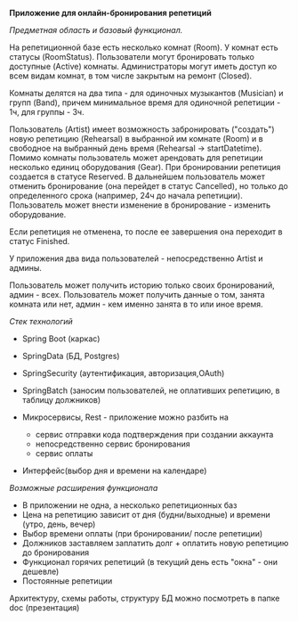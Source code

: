 **Приложение для онлайн-бронирования репетиций**

_Предметная область и базовый функционал._

На репетиционной базе есть несколько комнат (Room). У комнат есть статусы (RoomStatus).
Пользователи могут бронировать только доступные (Active) комнаты. Администраторы могут иметь доступ 
ко всем видам комнат, в том числе закрытым на ремонт (Closed).
 
Комнаты делятся на два типа - для одиночных музыкантов (Musician) и групп (Band), 
причем минимальное время для одиночной репетиции - 1ч, для группы - 3ч.

Пользователь (Artist) имеет возможность забронировать ("создать") новую репетицию (Rehearsal) 
в выбранной им комнате (Room) и в свободное на выбранный день время (Rehearsal -> startDatetime).
Помимо комнаты пользователь может арендовать для репетиции несколько единиц оборудования (Gear).
При бронировании репетиция создается в статусе Reserved. В дальнейшем пользователь может отменить 
бронирование (она перейдет в статус Cancelled), но только до определенного срока (например, 24ч до начала репетиции).
Пользователь может внести изменение в бронирование - изменить оборудование.

Если репетиция не отменена, то после ее завершения она переходит в статус Finished.

У приложения два вида пользователей - непосредственно Artist и админы.

Пользователь может получить историю только своих бронирований, админ - всех.
Пользователь может получить данные о том, занята комната или нет, админ - кем именно занята в то или иное время.

_Стек технологий_ 
 
- Spring Boot (каркас)
- SpringData (БД, Postgres)
- SpringSecurity (аутентификация, авторизация,OAuth)
- SpringBatch (заносим пользователей, не оплативших репетицию, в таблицу должников)
- Микросервисы, Rest - приложение можно разбить на 
    - сервис отправки кода подтверждения при создании аккаунта
    - непосредственно сервис бронирования
    - сервис оплаты
    
- Интерфейс(выбор дня и времени на календаре)

_Возможные расширения функционала_

- В приложении не одна, а несколько репетиционных баз
- Цена на репетицию зависит от дня (будни/выходные) и времени (утро, день, вечер)
- Выбор времени оплаты (при бронировании/ после репетиции)
- Должников заставляем заплатить долг + оплатить новую репетицию до бронирования
- Функционал горячих репетиций (в текущий день есть "окна" - они дешевле)
- Постоянные репетиции

Архитектуру, схемы работы, структуру БД можно посмотреть в папке doc (презентация)

  




 
